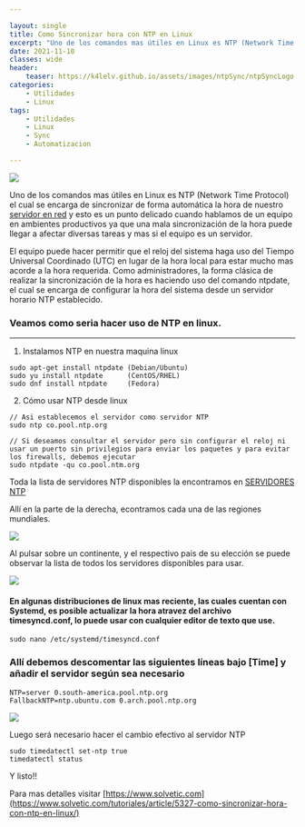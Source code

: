 ```yaml
---

layout: single
title: Como Sincronizar hora con NTP en Linux
excerpt: "Uno de los comandos mas útiles en Linux es NTP (Network Time Protocol) el cual se encarga de sincronizar de forma automática la hora de nuestro servidor en red y esto es un punto delicado cuando hablamos de un equipo en ambientes productivos ya que una mala sincronización de la hora puede llegar a afectar diversas tareas y mas si el equipo es un servidor."
date: 2021-11-10
classes: wide
header:
    teaser: https://k4lelv.github.io/assets/images/ntpSync/ntpSyncLogo.jpg
categories:
    - Utilidades
    - Linux
tags:
    - Utilidades
    - Linux
    - Sync
    - Automatizacion

---
```

![](https://k4lelv.github.io/assets/images/ntpSync/ntpSyncLogo.jpg)


Uno de los comandos mas útiles en Linux es NTP (Network Time Protocol) el cual se encarga de sincronizar de forma automática la hora de nuestro [servidor en red](https://www.solvetic.com/page/recopilaciones/s/recopilacion/mejores-distribuciones-para-servidor-linux) y esto es un punto delicado cuando hablamos de un equipo en ambientes productivos ya que una mala sincronización de la hora puede llegar a afectar diversas tareas y mas si el equipo es un servidor.

El equipo puede hacer permitir que el reloj del sistema haga uso del Tiempo Universal Coordinado (UTC) en lugar de la hora local para estar mucho mas acorde a la hora requerida. Como administradores, la forma clásica de realizar la sincronización de la hora es haciendo uso del comando ntpdate, el cual se encarga de configurar la hora del sistema desde un servidor horario NTP establecido.

### Veamos como seria hacer uso de NTP en linux.
---------------
1. Instalamos NTP en nuestra maquina linux

```
sudo apt-get install ntpdate (Debian/Ubuntu)
sudo yu install ntpdate      (CentOS/RHEL)
sudo dnf install ntpdate     (Fedora)
```
2. Cómo usar NTP desde linux

```
// Asi establecemos el servidor como servidor NTP
sudo ntp co.pool.ntp.org
```

```
// Si deseamos consultar el servidor pero sin configurar el reloj ni usar un puerto sin privilegios para enviar los paquetes y para evitar los firewalls, debemos ejecutar 
sudo ntpdate -qu co.pool.ntm.org
```

Toda la lista de servidores NTP disponibles la encontramos en [SERVIDORES NTP](http://www.pool.ntp.org/es/)

Allí en la parte de la derecha, econtramos cada una de  las regiones mundiales.

![](https://www.solvetic.com/uploads/monthly_04_2018/tutorials-7463-0-25672700-1525073397.png)

Al pulsar sobre un continente, y el respectivo pais de su elección se puede observar la lista de todos los servidores disponibles para usar.

![](https://www.solvetic.com/uploads/monthly_04_2018/tutorials-7463-0-74176500-1525073396.png)


#### En algunas distribuciones de linux mas reciente, las cuales cuentan con Systemd, es posible actualizar la hora atravez del archivo timesyncd.conf, lo puede usar con cualquier editor de texto que use.

```
sudo nano /etc/systemd/timesyncd.conf
```

### Allí debemos descomentar las siguientes líneas bajo [Time] y añadir el servidor según sea necesario

```
NTP=server 0.south-america.pool.ntp.org
FallbackNTP=ntp.ubuntu.com 0.arch.pool.ntp.org
```

![](https://www.solvetic.com/uploads/monthly_04_2018/tutorials-7463-0-20505900-1525073396.png)

Luego será necesario hacer el cambio efectivo al servidor NTP 

```
sudo timedatectl set-ntp true
timedatectl status
```

Y listo!!


Para mas detalles visitar [https://www.solvetic.com](https://www.solvetic.com/tutoriales/article/5327-como-sincronizar-hora-con-ntp-en-linux/)